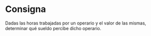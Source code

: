 # Consigna
Dadas las horas trabajadas por un operario y el valor de las mismas, determinar qué sueldo percibe dicho operario.